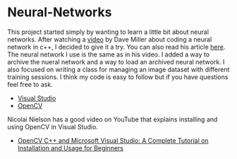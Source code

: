 # Neural-Networks
This project started simply by wanting to learn a little bit about neural networks. After watching a [video](https://vimeo.com/19569529) by Dave Miller about coding a neural network in c++, I decided to give it a try. You can also read his article [here](https://millermattson.com/dave/?p=54). The neural network I use is the same as in his video. I added a way to archive the nueral network and a way to load an archived neural network. I also focused on writing a class for managing an image dataset with different training sessions. I think my code is easy to follow but if you have questions feel free to ask.

- [Visual Studio](https://visualstudio.microsoft.com/downloads/)
- [OpenCV](https://opencv.org/releases/)

Nicolai Nielson has a good video on YouTube that explains installing and using OpenCV in Visual Studio.
- [OpenCV C++ and Microsoft Visual Studio: A Complete Tutorial on Installation and Usage for Beginners](https://www.youtube.com/watch?v=trXs2r6xSnI)
